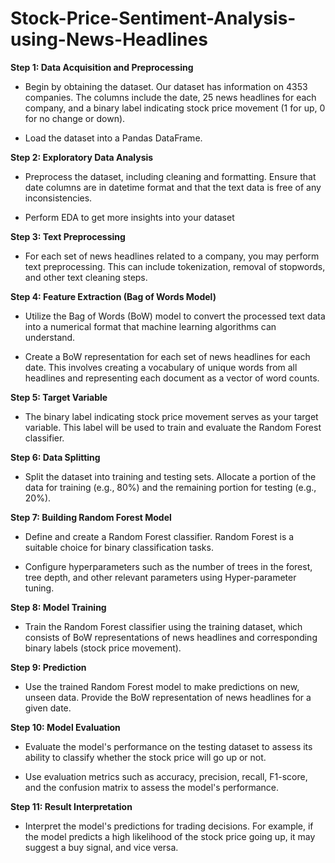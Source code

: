 # Stock-Price-Sentiment-Analysis-using-News-Headlines

**Step 1: Data Acquisition and Preprocessing**

- Begin by obtaining the dataset. Our dataset has information on 4353 companies. The columns include the date, 25 news headlines for each company, and a binary label indicating stock price movement (1 for up, 0 for no change or down).

- Load the dataset into a Pandas DataFrame.

**Step 2: Exploratory Data Analysis**

- Preprocess the dataset, including cleaning and formatting. Ensure that date columns are in datetime format and that the text data is free of any inconsistencies.

- Perform EDA to get more insights into your dataset 
  
**Step 3: Text Preprocessing**

- For each set of news headlines related to a company, you may perform text preprocessing. This can include tokenization, removal of stopwords, and other text cleaning steps.
  
**Step 4: Feature Extraction (Bag of Words Model)**

- Utilize the Bag of Words (BoW) model to convert the processed text data into a numerical format that machine learning algorithms can understand.

- Create a BoW representation for each set of news headlines for each date. This involves creating a vocabulary of unique words from all headlines and representing each document as a vector of word counts.

**Step 5: Target Variable**

- The binary label indicating stock price movement serves as your target variable. This label will be used to train and evaluate the Random Forest classifier.

**Step 6: Data Splitting**

- Split the dataset into training and testing sets. Allocate a portion of the data for training (e.g., 80%) and the remaining portion for testing (e.g., 20%).

**Step 7: Building Random Forest Model**

- Define and create a Random Forest classifier. Random Forest is a suitable choice for binary classification tasks.

- Configure hyperparameters such as the number of trees in the forest, tree depth, and other relevant parameters using Hyper-parameter tuning.

**Step 8: Model Training**

- Train the Random Forest classifier using the training dataset, which consists of BoW representations of news headlines and corresponding binary labels (stock price movement).

**Step 9: Prediction**

- Use the trained Random Forest model to make predictions on new, unseen data. Provide the BoW representation of news headlines for a given date.

**Step 10: Model Evaluation**

- Evaluate the model's performance on the testing dataset to assess its ability to classify whether the stock price will go up or not.

- Use evaluation metrics such as accuracy, precision, recall, F1-score, and the confusion matrix to assess the model's performance.

**Step 11: Result Interpretation**

- Interpret the model's predictions for trading decisions. For example, if the model predicts a high likelihood of the stock price going up, it may suggest a buy signal, and vice versa.
